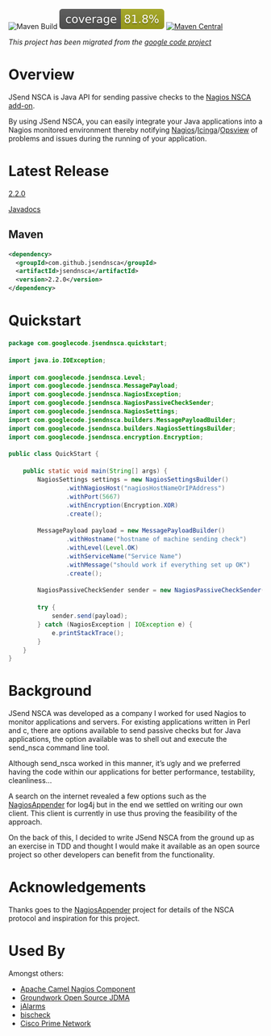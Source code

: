 ![Maven Build](https://github.com/jsendnsca/jsendnsca/actions/workflows/maven.yml/badge.svg)
[![Coverage](.github/badges/jacoco.svg)](https://github.com/jsendnsca/jsendnsca/actions/workflows/maven.yml)
[![Maven Central](https://img.shields.io/maven-central/v/com.github.jsendnsca/jsendnsca.svg?style=flat-square)](https://maven-badges.herokuapp.com/maven-central/com.github.jsendnsca/jsendnsca/)

*This project has been migrated from the [google code project](https://code.google.com/p/jsendnsca)*

# Overview

JSend NSCA is Java API for sending passive checks to the [Nagios NSCA add-on](https://exchange.nagios.org/directory/Addons/Passive-Checks/NSCA--2D-Nagios-Service-Check-Acceptor/details).

By using JSend NSCA, you can easily integrate your Java applications into a Nagios monitored environment thereby notifying [Nagios](https://www.nagios.org)/[Icinga](https://www.icinga.org/)/[Opsview](https://www.opsview.com/) of problems and issues during the running of your application.

# Latest Release

[2.2.0](https://github.com/jsendnsca/jsendnsca/releases/tag/v2.2.0)

[Javadocs](http://jsendnsca.github.io/jsendnsca/)

## Maven

```xml
<dependency>
  <groupId>com.github.jsendnsca</groupId>
  <artifactId>jsendnsca</artifactId>
  <version>2.2.0</version>
</dependency>
```

# Quickstart

```java
package com.googlecode.jsendnsca.quickstart;

import java.io.IOException;

import com.googlecode.jsendnsca.Level;
import com.googlecode.jsendnsca.MessagePayload;
import com.googlecode.jsendnsca.NagiosException;
import com.googlecode.jsendnsca.NagiosPassiveCheckSender;
import com.googlecode.jsendnsca.NagiosSettings;
import com.googlecode.jsendnsca.builders.MessagePayloadBuilder;
import com.googlecode.jsendnsca.builders.NagiosSettingsBuilder;
import com.googlecode.jsendnsca.encryption.Encryption;

public class QuickStart {

    public static void main(String[] args) {
        NagiosSettings settings = new NagiosSettingsBuilder()
                .withNagiosHost("nagiosHostNameOrIPAddress")
                .withPort(5667)
                .withEncryption(Encryption.XOR)
                .create();

        MessagePayload payload = new MessagePayloadBuilder()
                .withHostname("hostname of machine sending check")
                .withLevel(Level.OK)
                .withServiceName("Service Name")
                .withMessage("should work if everything set up OK")
                .create();

        NagiosPassiveCheckSender sender = new NagiosPassiveCheckSender(settings);

        try {
            sender.send(payload);
        } catch (NagiosException | IOException e) {
            e.printStackTrace();
        }
    }
}
```

# Background

JSend NSCA was developed as a company I worked for used Nagios to monitor applications and servers. For existing applications written in Perl and c, there are options available to send passive checks but for Java applications, the option available was to shell out and execute the send_nsca command line tool.

Although send_nsca worked in this manner, it’s ugly and we preferred having the code within our applications for better performance, testability, cleanliness...

A search on the internet revealed a few options such as the [NagiosAppender](https://sourceforge.net/projects/nagiosappender/) for log4j but in the end we settled on writing our own client. This client is currently in use thus proving the feasibility of the approach.

On the back of this, I decided to write JSend NSCA from the ground up as an exercise in TDD and thought I would make it available as an open source project so other developers can benefit from the functionality.

# Acknowledgements

Thanks goes to the [NagiosAppender](https://sourceforge.net/projects/nagiosappender/) project for details of the NSCA protocol and inspiration for this project.

# Used By

Amongst others:

* [Apache Camel Nagios Component](http://camel.apache.org/nagios.html)
* [Groundwork Open Source JDMA](https://kb.groundworkopensource.com/display/SUPPORT/Technical+Product+Description+for+JDMA)
* [jAlarms](http://jalarms.sourceforge.net/)
* [bischeck](http://gforge.ingby.com/gf/project/bischeck/)
* [Cisco Prime Network](http://www.cisco.com/c/dam/en/us/td/docs/net_mgmt/prime/network/4-2/open_source/CiscoPrimeNetwork-4-2-OpenSource.pdf)

